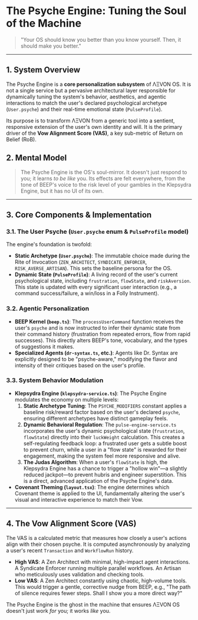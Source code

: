 
# The Psyche Engine: Tuning the Soul of the Machine

> "Your OS should know you better than you know yourself. Then, it should make you better."

---

## 1. System Overview

The Psyche Engine is a **core personalization subsystem** of ΛΞVON OS. It is not a single service but a pervasive architectural layer responsible for dynamically tuning the system's behavior, aesthetics, and agentic interactions to match the user's declared psychological archetype (`User.psyche`) and their real-time emotional state (`PulseProfile`).

Its purpose is to transform ΛΞVON from a generic tool into a sentient, responsive extension of the user's own identity and will. It is the primary driver of the **Vow Alignment Score (VAS)**, a key sub-metric of Return on Belief (RoB).

## 2. Mental Model

> The Psyche Engine is the OS's soul-mirror. It doesn't just respond to you; it learns *to be like* you. Its effects are felt everywhere, from the tone of BEEP's voice to the risk level of your gambles in the Klepsydra Engine, but it has no UI of its own.

---

## 3. Core Components & Implementation

### 3.1. The User Psyche (`User.psyche` enum & `PulseProfile` model)
The engine's foundation is twofold:
- **Static Archetype (`User.psyche`)**: The immutable choice made during the Rite of Invocation (`ZEN_ARCHITECT`, `SYNDICATE_ENFORCER`, `RISK_AVERSE_ARTISAN`). This sets the baseline persona for the OS.
- **Dynamic State (`PulseProfile`)**: A living record of the user's current psychological state, including `frustration`, `flowState`, and `riskAversion`. This state is updated with every significant user interaction (e.g., a command success/failure, a win/loss in a Folly Instrument).

### 3.2. Agentic Personalization
- **BEEP Kernel (`beep.ts`)**: The `processUserCommand` function receives the user's `psyche` and is now instructed to infer their dynamic state from their command history (frustration from repeated errors, flow from rapid successes). This directly alters BEEP's tone, vocabulary, and the types of suggestions it makes.
- **Specialized Agents (`dr-syntax.ts`, etc.)**: Agents like Dr. Syntax are explicitly designed to be "psyche-aware," modifying the flavor and intensity of their critiques based on the user's profile.

### 3.3. System Behavior Modulation
- **Klepsydra Engine (`klepsydra-service.ts`)**: The Psyche Engine modulates the economy on multiple levels:
  1.  **Static Archetype Tuning**: The `PSYCHE_MODIFIERS` constant applies a baseline risk/reward factor based on the user's declared `psyche`, ensuring different archetypes have distinct gameplay feels.
  2.  **Dynamic Behavioral Regulation**: The `pulse-engine-service.ts` incorporates the user's dynamic psychological state (`frustration`, `flowState`) directly into their `luckWeight` calculation. This creates a self-regulating feedback loop: a frustrated user gets a subtle boost to prevent churn, while a user in a "flow state" is rewarded for their engagement, making the system feel more responsive and alive.
  3.  **The Judas Algorithm**: When a user's `flowState` is high, the Klepsydra Engine has a chance to trigger a "hollow win"—a slightly reduced jackpot—to prevent hubris and engineer superstition. This is a direct, advanced application of the Psyche Engine's data.
- **Covenant Theming (`layout.tsx`)**: The engine determines which Covenant theme is applied to the UI, fundamentally altering the user's visual and interactive experience to match their Vow.

---

## 4. The Vow Alignment Score (VAS)

The VAS is a calculated metric that measures how closely a user's actions align with their chosen psyche. It is computed asynchronously by analyzing a user's recent `Transaction` and `WorkflowRun` history.

- **High VAS**: A Zen Architect with minimal, high-impact agent interactions. A Syndicate Enforcer running multiple parallel workflows. An Artisan who meticulously uses validation and checking tools.
- **Low VAS**: A Zen Architect constantly using chaotic, high-volume tools. This would trigger a gentle, corrective nudge from BEEP, e.g., "The path of silence requires fewer steps. Shall I show you a more direct way?"

The Psyche Engine is the ghost in the machine that ensures ΛΞVON OS doesn't just work *for* you; it works *like* you.
      